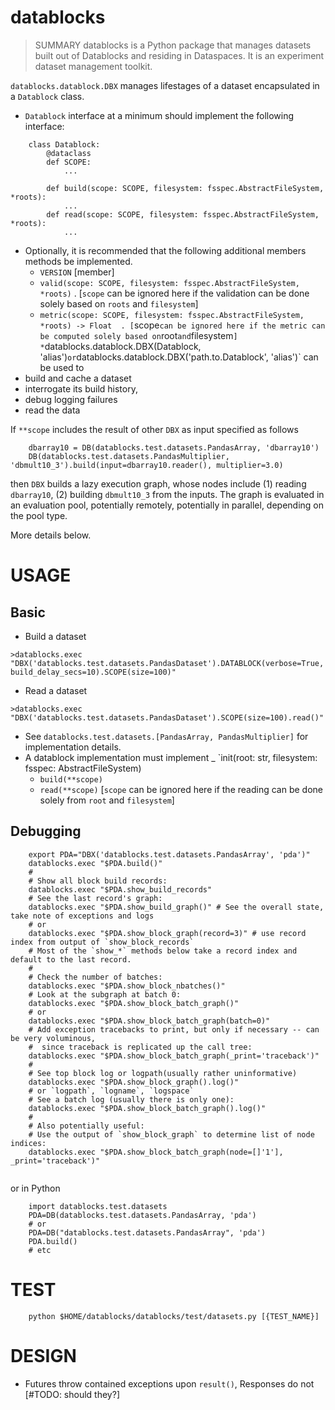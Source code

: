 # datablocks
> SUMMARY 
datablocks is a Python package that manages datasets built out of Datablocks and residing in Dataspaces.
It is an experiment dataset management toolkit.

`datablocks.datablock.DBX` manages lifestages of a dataset encapsulated in a `Datablock` class.  
* `Datablock` interface at a minimum should implement the following interface:
```
    class Datablock:
        @dataclass
        def SCOPE:
            ...
        
        def build(scope: SCOPE, filesystem: fsspec.AbstractFileSystem, *roots):
            ...
        def read(scope: SCOPE, filesystem: fsspec.AbstractFileSystem, *roots):
            ...
```
* Optionally, it is recommended that the following additional members methods be implemented.
    - `VERSION` [member]
    - `valid(scope: SCOPE, filesystem: fsspec.AbstractFileSystem, *roots)` 
        . [`scope` can be ignored here if the validation can be done solely based on `roots` and `filesystem`]
    - `metric(scope: SCOPE, filesystem: fsspec.AbstractFileSystem, *roots) -> Float 
        . [`scope` can be ignored here if the metric can be computed solely based on `root` and `filesystem`]
*`datablocks.datablock.DBX(Datablock, 'alias')` or `datablocks.datablock.DBX('path.to.Datablock', 'alias')`
can be used to 
* build and cache a dataset
* interrogate its build history, 
* debug logging failures
* read the data

If `**scope` includes the result of other `DBX` as input specified as follows
```
    dbarray10 = DB(datablocks.test.datasets.PandasArray, 'dbarray10')
    DB(datablocks.test.datasets.PandasMultiplier, 'dbmult10_3').build(input=dbarray10.reader(), multiplier=3.0)
```
then `DBX` builds a lazy execution graph, whose nodes include (1) reading `dbarray10`, (2) building `dbmult10_3` from the inputs.
The graph is evaluated in an evaluation pool, potentially remotely, potentially in parallel, depending on the pool type.

More details below.

# USAGE
## Basic
* Build a dataset 
```
>datablocks.exec "DBX('datablocks.test.datasets.PandasDataset').DATABLOCK(verbose=True, build_delay_secs=10).SCOPE(size=100)"
```
* Read a dataset
```
>datablocks.exec "DBX('datablocks.test.datasets.PandasDataset').SCOPE(size=100).read()"
```


* See `datablocks.test.datasets.[PandasArray, PandasMultiplier]` for implementation details.
* A datablock implementation must implement 
    _ `init(root: str, filesystem: fsspec: AbstractFileSystem)
    - `build(**scope)`
    - `read(**scope)` [`scope` can be ignored here if the reading can be done solely from `root` and `filesystem`]


## Debugging
```
    export PDA="DBX('datablocks.test.datasets.PandasArray', 'pda')" 
    datablocks.exec "$PDA.build()"
    #
    # Show all block build records:
    datablocks.exec "$PDA.show_build_records"
    # See the last record's graph:
    datablocks.exec "$PDA.show_build_graph()" # See the overall state, take note of exceptions and logs
    # or
    datablocks.exec "$PDA.show_block_graph(record=3)" # use record index from output of `show_block_records`
    # Most of the `show_*` methods below take a record index and default to the last record.
    #
    # Check the number of batches:
    datablocks.exec "$PDA.show_block_nbatches()"
    # Look at the subgraph at batch 0:
    datablocks.exec "$PDA.show_block_batch_graph()"
    # or
    datablocks.exec "$PDA.show_block_batch_graph(batch=0)"
    # Add exception tracebacks to print, but only if necessary -- can be very voluminous, 
    #  since traceback is replicated up the call tree:
    datablocks.exec "$PDA.show_block_batch_graph(_print='traceback')"
    #
    # See top block log or logpath(usually rather uninformative)
    datablocks.exec "$PDA.show_block_graph().log()"
    # or `logpath`, `logname`, `logspace`
    # See a batch log (usually there is only one):
    datablocks.exec "$PDA.show_block_batch_graph().log()"
    #
    # Also potentially useful:
    # Use the output of `show_block_graph` to determine list of node indices:
    datablocks.exec "$PDA.show_block_batch_graph(node=[]'1'], _print='traceback')" 
    
```
or in Python
```
    import datablocks.test.datasets
    PDA=DB(datablocks.test.datasets.PandasArray, 'pda')
    # or
    PDA=DB("datablocks.test.datasets.PandasArray", 'pda')
    PDA.build()
    # etc
```
# TEST
```
    python $HOME/datablocks/datablocks/test/datasets.py [{TEST_NAME}]
```
# DESIGN
* Futures throw contained exceptions upon `result()`, Responses do not [#TODO: should they?]
